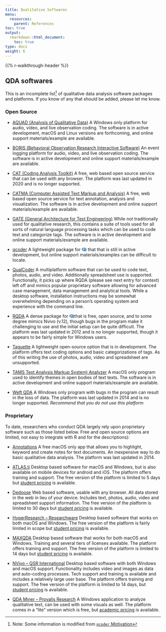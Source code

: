 ```yaml
---
title: Qualitative Softwares
menu:
  resources:
    parent: References
toc: true
output:
  rmarkdown::html_document:
    toc: true
type: docs
weight: 6
---
```


{{% r-walkthrough-header %}}

<style type="text/css">
.article-container {
  max-width: 960px;
}

iframe {
  width: 1px;
  min-width: 100%;
  border:0;
}

#TableOfContents, .docs-toc-title {
  border-left: 1px solid $sta-primary;
}
</style>

## QDA softwares

This is an incomplete list[^1] of qualitative data analysis software packages and platforms. If you know of any that should be added, please let me know.

### Open Source

- [AQUAD (Analysis of Qualitative Data)](https://www.aquad.de) A Windows only platform for audio, video, and live observation coding. The software is in active development, macOS and Linux versions are forthcoming, and online support materials/example are available.

- [BORIS (Behavioral Observation Research Interactive Software)](http://www.boris.unito.it/) An event logging platform for audio, video, and live observation coding. The software is in active development and online support materials/example are available.

- [CAT (Coding Analysis Toolkit)](http://cat.texifter.com/) A free, web based open source service that can be used with any browser. The platform was last updated in 2020 and is no longer supported.

- [CATMA (Computer Assisted Text Markup and Analysis)](https://catma.de/) A free, web based open source service for text annotation, analysis and visualization. The software is in active development and online support materials/example are available.

- [GATE (General Architecture for Text Engineering)](https://gate.ac.uk/) While not traditionally used for qualitative research, this contains a suite of tools used for all sorts of natural language processing tasks which can be used to code text and categorize tags. The software is in active development and online support materials/example are available.

- [qcoder](https://github.com/ropenscilabs/qcoder) A lightweight package for <svg aria-hidden="true" role="img" viewBox="0 0 581 512" style="height:1em;width:1.13em;vertical-align:-0.125em;margin-left:auto;margin-right:auto;font-size:inherit;fill:steelblue;overflow:visible;position:relative;"><path d="M581 226.6C581 119.1 450.9 32 290.5 32S0 119.1 0 226.6C0 322.4 103.3 402 239.4 418.1V480h99.1v-61.5c24.3-2.7 47.6-7.4 69.4-13.9L448 480h112l-67.4-113.7c54.5-35.4 88.4-84.9 88.4-139.7zm-466.8 14.5c0-73.5 98.9-133 220.8-133s211.9 40.7 211.9 133c0 50.1-26.5 85-70.3 106.4-2.4-1.6-4.7-2.9-6.4-3.7-10.2-5.2-27.8-10.5-27.8-10.5s86.6-6.4 86.6-92.7-90.6-87.9-90.6-87.9h-199V361c-74.1-21.5-125.2-67.1-125.2-119.9zm225.1 38.3v-55.6c57.8 0 87.8-6.8 87.8 27.3 0 36.5-38.2 28.3-87.8 28.3zm-.9 72.5H365c10.8 0 18.9 11.7 24 19.2-16.1 1.9-33 2.8-50.6 2.9v-22.1z"/></svg> that that is still in active development, but online support materials/examples can be difficult to locate.

- [QualCoder](https://github.com/ccbogel/QualCoder) A multiplatform software that can be used to code text, photos, audio, and video. Additionally spreadsheet use is supported. Functionally, it picks up where RQDA (please see next entry for context) left off and mimics popular proprietary software allowing for advanced case management, data management and analytical tools. While a desktop software, installation instructions may be somewhat overwhelming depending on a person’s operating system and experience with the command line.

- [RQDA](http://rqda.r-forge.r-project.org/) A dense package for <svg aria-hidden="true" role="img" viewBox="0 0 581 512" style="height:1em;width:1.13em;vertical-align:-0.125em;margin-left:auto;margin-right:auto;font-size:inherit;fill:steelblue;overflow:visible;position:relative;"><path d="M581 226.6C581 119.1 450.9 32 290.5 32S0 119.1 0 226.6C0 322.4 103.3 402 239.4 418.1V480h99.1v-61.5c24.3-2.7 47.6-7.4 69.4-13.9L448 480h112l-67.4-113.7c54.5-35.4 88.4-84.9 88.4-139.7zm-466.8 14.5c0-73.5 98.9-133 220.8-133s211.9 40.7 211.9 133c0 50.1-26.5 85-70.3 106.4-2.4-1.6-4.7-2.9-6.4-3.7-10.2-5.2-27.8-10.5-27.8-10.5s86.6-6.4 86.6-92.7-90.6-87.9-90.6-87.9h-199V361c-74.1-21.5-125.2-67.1-125.2-119.9zm225.1 38.3v-55.6c57.8 0 87.8-6.8 87.8 27.3 0 36.5-38.2 28.3-87.8 28.3zm-.9 72.5H365c10.8 0 18.9 11.7 24 19.2-16.1 1.9-33 2.8-50.6 2.9v-22.1z"/></svg>that is free, open source, and to some degree mimics Nvivo (v.12), though bugs in the program make it challenging to use and the initial setup can be quite difficult. The platform was last updated in 2012 and is no longer supported, though it appears to be fairly simple for Windows users.

- [Taguette](https://www.taguette.org/) A lightweight open-source option that is in development. The platform offers text coding options and basic categorizations of tags. As of this writing the use of photos, audio, video and spreadsheet are unsupported.

- [TAMS Text Analysis Markup System) Analyzer](https://tamsys.sourceforge.io/) A macOS only program used to identify themes in open bodies of text texts. The software is in active development and online support materials/example are available.

- [Weft QDA](http://www.pressure.to/qda/) A Windows only program with bugs in the program can result in the loss of data. The platform was last updated in 2014 and is no longer supported. *Recommend that you do not use this platform*

### Proprietary

To date, researchers who conduct QDA largely rely upon proprietary software such as those listed below. Free and open source options are limited, not easy to integrate with R and for the descriptions):

- [Annotations](http://www.annotationsapp.com/) A free macOS only app that allows you to highlight, keyword and create notes for text documents. An inexpensive way to do basic qualitative data analysis. The platform was last updated in 2014.

- [ATLAS.ti](http://atlasti.com/) Desktop based software for macOS and Windows, but is also available on mobile devices for android and iOS. The platform offers training and support. The free version of the platform is limited to 5 days but [student pricing](https://atlasti.com/student-licenses) is available.

- [Dedoose](http://www.dedoose.com/) Web based software, usable with any browser. All data stored in the web in lieu of your device. Includes text, photos, audio, video and spreadsheet support information. The free version of the platform is limited to 30 days but [student pricing](https://www.dedoose.com/home/pricing) is available.

- [HyperResearch – Researchware](http://www.researchware.com/products/hyperresearch.html) Desktop based software that works on both macOS and Windows. The free version of the platform is fairly limited in scope but [student pricing](http://www.researchware.com/sales/pricing/student-pricing.html) is available.

- [MAXQDA](http://www.maxqda.com/) Desktop based software that works for both macOS and Windows. Training and several tiers of licenses available. The platform offers training and support. The free version of the platform is limited to 14 days but [student pricing](https://www.maxqda.com/pricing) is available.

- [NVivo – QSR International](http://www.qsrinternational.com/product) Desktop based software with both Windows and macOS support. Functionality includes video and images as data and auto-coding processes. Tech support and training is available and includes a relatively large user base. The platform offers training and support. The free version of the platform is limited to 14 days, but [student pricing](https://www.qsrinternational.com/nvivo-qualitative-data-analysis-software/buy-now) is available.

- [QDA Miner – Provalis Research](https://provalisresearch.com/products/qualitative-data-analysis-software/) A Windows application to analyze qualitative text, can be used with some visuals as well. The platform comes in a “lite” version which is free, but [academic pricing](https://provalisresearch.com/order/#/builder) is available.

[^1]: Note: Some information is modified from [`qcoder` Motivation](https://ropenscilabs.github.io/qcoder/articles/articles/motivation.html)</i>
